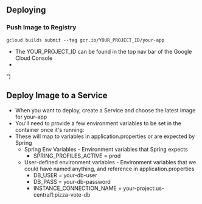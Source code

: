 ## Deploying

### Push Image to Registry

```
gcloud builds submit --tag gcr.io/YOUR_PROJECT_ID/your-app
```

- The YOUR_PROJECT_ID can be found in the top nav bar of the Google Cloud Console
-

")

## Deploy Image to a Service

- When you want to deploy, create a Service and choose the latest image for your-app
- You'll need to provide a few environment variables to be set in the container once it's running:
- These will map to variables in application.properties or are expected by Spring
    - Spring Env Variables - Environment variables that Spring expects
        - SPRING_PROFILES_ACTIVE = prod
    - User-defined environment variables - Environment variables that we could have named anything, and reference in
      application.properties
        - DB_USER = your-db-user
        - DB_PASS = your-db-password
        - INSTANCE_CONNECTION_NAME = your-project:us-central1:pizza-vote-db